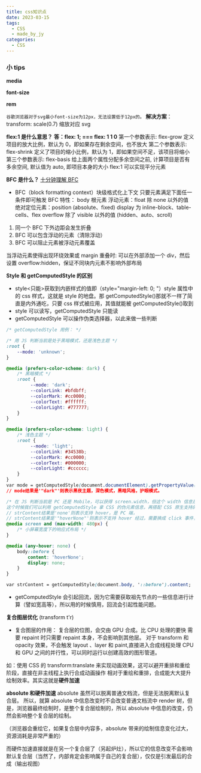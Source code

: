 ```yaml
---
title: css知识点
date: 2023-03-15
tags:
  - CSS
  - made_by_jy
categories:
  - CSS
---
```


### **小 tips**

**media**

**font-size**

**rem**

`谷歌浏览器对于svg最小font-size为12px，无法设置低于12px的。`
**解决方案**：
transform: scale(0.7)
缩放对应 svg

**flex:1 是什么意思？**
**答：flex: 1; === flex: 1 1 0**
第一个参数表示: flex-grow 定义项目的放大比例，默认为 0，即如果存在剩余空间，也不放大
第二个参数表示: flex-shrink 定义了项目的缩小比例，默认为 1，即如果空间不足，该项目将缩小
第三个参数表示: flex-basis 给上面两个属性分配多余空间之前, 计算项目是否有多余空间, 默认值为 auto, 即项目本身的大小
flex:1 可以实现平分元素

**BFC 是什么？**
[十分钟理解 BFC](https://zhuanlan.zhihu.com/p/25321647)

- BFC（block formatting context）块级格式化上下文
  只要元素满足下面任一条件即可触发 BFC 特性：
  body 根元素
  浮动元素：float 除 none 以外的值
  绝对定位元素：position (absolute、fixed)
  display 为 inline-block、table-cells、flex
  overflow 除了 visible 以外的值 (hidden、auto、scroll)

1. 同一个 BFC 下外边距会发生折叠
2. BFC 可以包含浮动的元素（清除浮动）
3. BFC 可以阻止元素被浮动元素覆盖

当浮动元素使得出现环绕效果或 margin 重叠时:
可以在外部添加一个 div，然后设置 overflow:hidden，保证不同块内元素不影响外部布局

**Style 和 getComputedStyle 的区别**

- style<只能>获取到内嵌样式的值即（style="margin-left: 0; "）style 属性中的 css 样式，这就是 style 的地盘。那 getComputedStyle()那就不一样了简直是内外通吃，只要 css 样式被应用，其值就能被 getComputedStyle()取到
- style 可以读写，getComputedStyle 只能读
- getComputedStyle 可以操作伪类选择器，以此来做一些判断

```CSS
/* getComputedStyle 用例： */

/* 用 JS 判断当前是处于黑暗模式，还是浅色主题 */
:root {
    --mode: 'unknown';
}

@media (prefers-color-scheme: dark) {
    /* 黑暗模式 */
    :root {
         --mode: 'dark';
         --colorLink: #bfdbff;
         --colorMark: #cc0000;
         --colorText: #ffffff;
         --colorLight: #777777;
    }
}

@media (prefers-color-scheme: light) {
    /* 浅色主题 */
    :root {
         --mode: 'light';
         --colorLink: #34538b;
         --colorMark: #cc0000;
         --colorText: #000000;
         --colorLight: #cccccc;
    }
}
var mode = getComputedStyle(document.documentElement).getPropertyValue('--mode').trim();
// mode结果是'"dark"'则表示黑夜主题，深色模式，黑暗风格，护眼模式。

/* 在 JS 判断当前是 PC 还是 Mobile，可以获得 screen.width，但这个 width 信息是不准确的，手机也存在横屏的时候，会产生临界宽度的问题。
这个时候我们可以利用 getComputedStyle 拿 CSS 的伪元素信息，再搭配 CSS 原生支持的 any-hover 属性，就能在 CSS 和 JS 两处地方，准确地知道：当前是 PC 还是 Mobile。any-pointer:none表示没有什么输入装置可以实现hover悬停，即没有鼠标输入设备：移动端
// strContent结果是'none'则表示支持 hover，是 PC 端，
// strContent结果是'"hoverNone"'则表示不支持 hover 经过，需要换成 click 事件，是 Mobile 端 */
@media screen and (max-width: 480px) {
    /* 小屏幕宽度下的响应式布局 */
}

@media (any-hover: none) {
    body::before {
        content: 'hoverNone';
        display: none;
    }
}

var strContent = getComputedStyle(document.body, '::before').content;

```

- getComputedStyle 会引起回流，因为它需要获取祖先节点的一些信息进行计算（譬如宽高等），所以用的时候慎用，回流会引起性能问题。

**复合图层优化**
(transform t'r)

- 复合图层的作用：
  复合层的位图，会交由 GPU 合成。比 CPU 处理的要快
  需要 repaint 时只需要 repaint 本身，不会影响到其他层。
  对于 transform 和 opacity 效果，不会触发 layout 、layer 和 paint,直接进入合成线程处理
  CPU 和 GPU 之间的并行性，可以同时运行以创建高效的图形管道。

如：使用 CSS 的 transform:translate 来实现动画效果，这可以避开重排和重绘阶段，直接在非主线程上执行合成动画操作
相对于重绘和重排，合成能大大提升绘制效率。其实这就是**硬件加速**

**absolute 和硬件加速**
absolute 虽然可以脱离普通文档流，但是无法脱离默认复合层。
所以，就算 absolute 中信息改变时不会改变普通文档流中 render 树，但是，浏览器最终绘制时，是整个复合层绘制的，所以 absolute 中信息的改变，仍然会影响整个复合层的绘制。

（浏览器会重绘它，如果复合层中内容多，absolute 带来的绘制信息变化过大，资源消耗是非常严重的）

而硬件加速直接就是在另一个复合层了（另起炉灶），所以它的信息改变不会影响默认复合层（当然了，内部肯定会影响属于自己的复合层），仅仅是引发最后的合成（输出视图）
